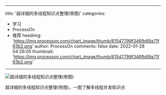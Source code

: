 
---
title: '超详细的多线程知识点整理(带图)'
categories: 
 - 学习
 - ProcessOn
 - 推荐
headimg: 'https://img.processon.com/chart_image/thumb/61547799f346fb69a71f93b2.png'
author: ProcessOn
comments: false
date: 2022-01-28 04:26:05
thumbnail: 'https://img.processon.com/chart_image/thumb/61547799f346fb69a71f93b2.png'
---

<div>   
<img class="thumb" alt="超详细的多线程知识点整理(带图)" src="https://img.processon.com/chart_image/thumb/61547799f346fb69a71f93b2.png" referrerpolicy="no-referrer">
<p>超详细的多线程知识点整理(带图)，一图了解多线程并发知识点</p>  
</div>
            